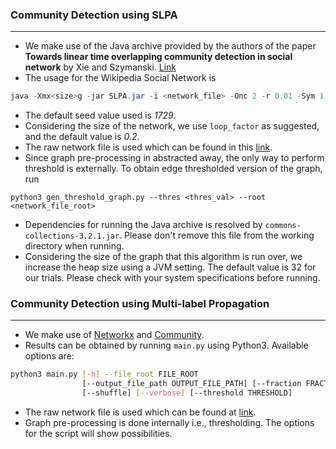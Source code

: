 ### Community Detection using SLPA
----------------------------------

+ We make use of the Java archive provided by the authors of the paper **Towards linear time overlapping community detection in social network** by Xie and Szymanski. [Link](https://sites.google.com/site/communitydetectionslpa/)
+ The usage for the Wikipedia Social Network is 
```java
java -Xmx<size>g -jar SLPA.jar -i <network_file> -Onc 2 -r 0.01 -Sym 1 -seed <seed_number> -loopfactor <loop_factor>
```
+ The default seed value used is _1729_.
+ Considering the size of the network, we use `loop_factor` as suggested, and the default value is _0.2_.
+ The raw network file is used which can be found in this [link](http://dbs.ifi.uni-heidelberg.de/index.php?id=data).
+ Since graph pre-processing in abstracted away, the only way to perform threshold is externally. To obtain edge thresholded version of the graph, run
```
python3 gen_threshold_graph.py --thres <thres_val> --root <network_file_root>
```
+ Dependencies for running the Java archive is resolved by `commons-collections-3.2.1.jar`. Please don't remove this file from the working directory when running.
+ Considering the size of the graph that this algorithm is run over, we increase the heap size using a JVM setting. The default value is 32 for our trials. Please check with your system specifications before running.

### Community Detection using Multi-label Propagation
-----------------------------------

+ We make use of [Networkx](https://networkx.github.io) and [Community](https://perso.crans.org/aynaud/communities/index.html).
+ Results can be obtained by running `main.py` using Python3. Available options are:
```bash
python3 main.py [-h] --file_root FILE_ROOT
                [--output_file_path OUTPUT_FILE_PATH] [--fraction FRACTION]
                [--shuffle] [--verbose] [--threshold THRESHOLD]
```
+ The raw network file is used which can be found at [link](http://dbs.ifi.uni-heidelberg.de/index.php?id=data).
+ Graph pre-processing is done internally i.e., thresholding. The options for the script will show possibilities.
